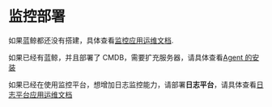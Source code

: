 # 监控部署

如果蓝鲸都还没有搭建，具体查看[监控应用运维文档](../../应用运维文档/编写目的/PurposeOfWriting.md).

如果已经有蓝鲸，并且部署了 CMDB，需要扩充服务器，请具体查看[Agent 的安装](https://bk.tencent.com/docs/document/5.1/21/708)

如果已经在使用监控平台，想增加日志监控能力，请部署**日志平台**，请具体查看[日志平台应用运维文档](../../../日志平台/产品白皮书/intro/README.md)
